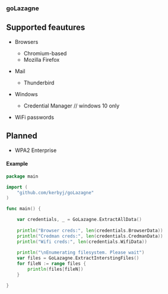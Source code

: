 ### goLazagne

## Supported feautures

* Browsers
	* Chromium-based
	* Mozilla Firefox

* Mail
    * Thunderbird

* Windows
    * Credential Manager // windows 10 only

* WiFi passwords
	
## Planned

* WPA2 Enterprise

#### Example

```go
package main

import (
    "github.com/kerbyj/goLazagne"
)

func main() {

    var credentials, _ = GoLazagne.ExtractAllData()
    
    println("Browser creds:", len(credentials.BrowserData))
    println("Credman creds:", len(credentials.CredmanData))
    println("Wifi creds:", len(credentials.WifiData))
    
    println("\nEnumerating filesystem. Please wait")
    var files = GoLazagne.ExtractInterstingFiles()
    for fileN := range files {
        println(files[fileN])
    }

}
```
